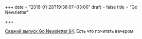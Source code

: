 +++
date = "2016-01-28T19:36:07+03:00"
draft = false
title = "Go Newsletter"

+++

<p><a href="http://golangweekly.com/issues/94">Свежий выпуск&nbsp;Go Newsletter&nbsp;94</a>. Есть что почитать вечером.</p>

